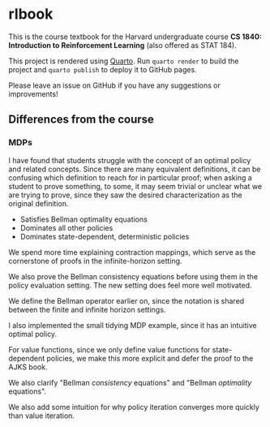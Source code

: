 # rlbook

This is the course textbook for the Harvard undergraduate course **CS 1840: Introduction to Reinforcement Learning** (also offered as STAT 184).

This project is rendered using [Quarto](https://quarto.org).
Run `quarto render` to build the project and `quarto publish` to deploy it to GitHub pages.

Please leave an issue on GitHub if you have any suggestions or improvements!

## Differences from the course

### MDPs

I have found that students struggle with the concept of an optimal policy and related concepts.
Since there are many equivalent definitions,
it can be confusing which definition to reach for in particular proof;
when asking a student to prove something,
to some, it may seem trivial or unclear what we are trying to prove,
since they saw the desired characterization as the original definition.

- Satisfies Bellman optimality equations
- Dominates all other policies
- Dominates state-dependent, deterministic policies

We spend more time explaining contraction mappings,
which serve as the cornerstone of proofs in the infinite-horizon setting.

We also prove the Bellman consistency equations before using them in the policy evaluation setting.
The new setting does feel more well motivated.

We define the Bellman operator earlier on,
since the notation is shared between the finite and infinite horizon settings.

I also implemented the small tidying MDP example,
since it has an intuitive optimal policy.

For value functions,
since we only define value functions for state-dependent policies,
we make this more explicit and defer the proof to the AJKS book.

We also clarify "Bellman _consistency_ equations" and "Bellman _optimality_ equations".

We also add some intuition for why policy iteration converges more quickly
than value iteration.

